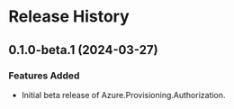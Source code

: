 # Release History

## 0.1.0-beta.1 (2024-03-27)

### Features Added

- Initial beta release of Azure.Provisioning.Authorization.
